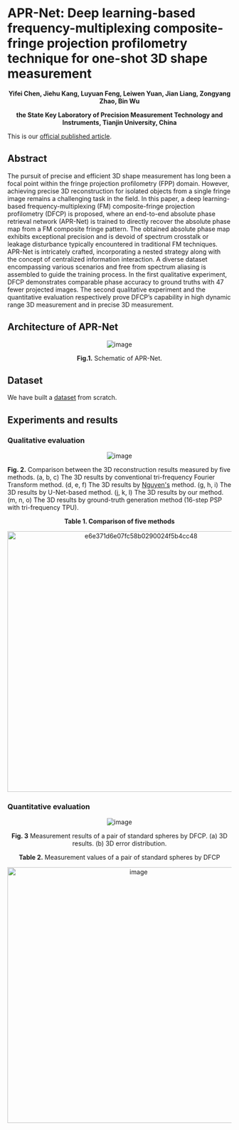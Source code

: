 # APR-Net: Deep learning-based frequency-multiplexing composite-fringe projection profilometry technique for one-shot 3D shape measurement
<div align="center">
 
**Yifei Chen, Jiehu Kang, Luyuan Feng, Leiwen Yuan, Jian Liang, Zongyang Zhao, Bin Wu**

**the State Key Laboratory of Precision Measurement Technology and Instruments, Tianjin University, China**
</div>

This is our [official published article]().

## Abstract
The pursuit of precise and efficient 3D shape measurement has long been a focal point within the fringe projection profilometry (FPP) domain. However, achieving precise 3D reconstruction for isolated objects from a single fringe image remains a challenging task in the field. In this paper, a deep learning-based frequency-multiplexing (FM) composite-fringe projection profilometry (DFCP) is proposed, where an end-to-end absolute phase retrieval network (APR-Net) is trained to directly recover the absolute phase map from a FM composite fringe pattern. The obtained absolute phase map exhibits exceptional precision and is devoid of spectrum crosstalk or leakage disturbance typically encountered in traditional FM techniques. APR-Net is intricately crafted, incorporating a nested strategy along with the concept of centralized information interaction. A diverse dataset encompassing various scenarios and free from spectrum aliasing is assembled to guide the training process. In the first qualitative experiment, DFCP demonstrates comparable phase accuracy to ground truths with 47 fewer projected images. The second qualitative experiment and the quantitative evaluation respectively prove DFCP’s capability in high dynamic range 3D measurement and in precise 3D measurement.

## Architecture of APR-Net
<div align="center">
 
![image](https://github.com/Feibao77/APR-Net---AbsolutePhaseRetrievalNet/assets/117697608/59141cb3-2b73-4161-a73c-8692bc1e3d5c)

**Fig.1.** Schematic of APR-Net.

</div>

## Dataset
We have built a [dataset](https://drive.google.com/file/d/1G_cBiRRJErjvl2iE-Ga8_T3IouuziJPH/view?usp=drive_link) from scratch.

## Experiments and results
### Qualitative evaluation

<div align="center">
 
![image](https://github.com/Feibao77/APR-Net---AbsolutePhaseRetrievalNet/assets/117697608/d83ead7b-6160-49fc-9b20-c6525d8821cd)

</div>

**Fig. 2.** Comparison between the 3D reconstruction results measured by five methods. (a, b, c) The 3D results by conventional tri-frequency Fourier Transform method. (d, e, f) The 3D results by [Nguyen's](https://www.sciencedirect.com/science/article/pii/S0263224121015281) method. (g, h, i) The 3D results by U-Net-based method. (j, k, l) The 3D results by our method. (m, n, o) The 3D results by ground-truth generation method (16-step PSP with tri-frequency TPU). 




<div align="center">
 
**Table 1. Comparison of five methods**

<img width="585" alt="e6e371d6e07fc58b0290024f5b4cc48" src="https://github.com/Feibao77/APR-Net---AbsolutePhaseRetrievalNet/assets/117697608/a457caa0-f7e7-4caf-a46a-3b4798658148">

</div>

### Quantitative evaluation

<div align="center">
 
![image](https://github.com/Feibao77/APR-Net---AbsolutePhaseRetrievalNet/assets/117697608/95018939-df1c-4815-85c3-36dd41ccff31)

**Fig. 3** Measurement results of a pair of standard spheres by DFCP. (a) 3D results. (b) 3D error distribution.


**Table 2.** Measurement values of a pair of standard spheres by DFCP

<img width="574" alt="image" src="https://github.com/Feibao77/APR-Net---AbsolutePhaseRetrievalNet/assets/117697608/e52cc922-fb16-467f-a6ba-524fed5bbe89">

</div>
